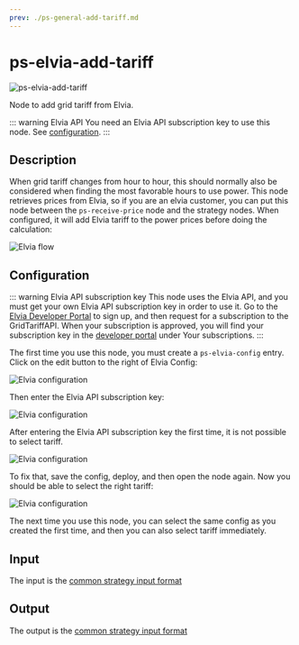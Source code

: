```yaml
---
prev: ./ps-general-add-tariff.md
---
```


# ps-elvia-add-tariff

![ps-elvia-add-tariff](../images/node-ps-elvia-add-tariff.png)

Node to add grid tariff from Elvia.

::: warning Elvia API
You need an Elvia API subscription key to use this node. See [configuration](#elvia-configuration).
:::

###



## Description

When grid tariff changes from hour to hour, this should normally also be considered when finding the most favorable hours to use power. This node retrieves prices from Elvia, so if you are an elvia customer, you can put this node between the `ps-receive-price` node and the strategy nodes. When configured, it will add Elvia tariff to the power prices before doing the calculation:

![Elvia flow](../images/elvia-flow.png)



## Configuration

::: warning Elvia API subscription key
This node uses the Elvia API, and you must get your own Elvia API subscription key in order to use it.
Go to the [Elvia Developer Portal](https://elvia.portal.azure-api.net/) to sign up,
and then request for a subscription to the GridTariffAPI.
When your subscription is approved, you will find your subscription key in the
[developer portal](https://elvia.portal.azure-api.net/developer) under Your subscriptions.
:::

The first time you use this node, you must create a `ps-elvia-config` entry. Click on the edit button to the right of Elvia Config:

![Elvia configuration](../images/elvia-config-no-config.png)



Then enter the Elvia API subscription key:

![Elvia configuration](../images/elvia-config-subscription-key.png)

After entering the Elvia API subscription key the first time, it is not possible to select tariff.

![Elvia configuration](../images/elvia-config-no-tariff.png)

To fix that, save the config, deploy, and then open the node again.
Now you should be able to select the right tariff:

![Elvia configuration](../images/elvia-config-select-tariff.png)

The next time you use this node, you can select the same config as you created the first time, and then you can also select tariff immediately.

###



## Input

The input is the [common strategy input format](./strategy-input.md)

## Output

The output is the [common strategy input format](./strategy-input.md)

###


